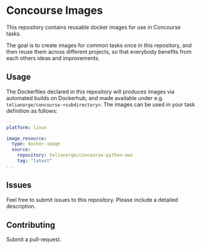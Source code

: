 # Concourse Images

This repository contains reusable docker images for use in Concourse tasks.

The goal is to create images for common tasks once in this repository, and then reuse them across different projects, so that everybody benefits from each others ideas and improvements.

## Usage

The Dockerfiles declared in this repository will produces images via automated builds on Dockerhub, and made available under e.g. `telianorge/concourse-<subdirectory>`. The
images can be used in your task definition as follows:

```yml
---
platform: linux

image_resource:
  type: docker-image
  source:
    repository: telianorge/concourse-python-aws
    tag: "latest"
...
```


## Issues

Feel free to submit issues to this repository. Please include a detailed description.

## Contributing

Submit a pull-request.
